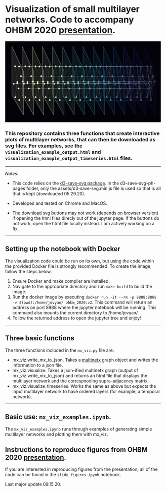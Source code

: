 # Visualization of small multilayer networks. Code to accompany OHBM 2020 [presentation](https://www.aesizemore.com/data-visualization.html).


![MX network](assets/ohbm_multilayerNets-45.png)


### This repository contains three functions that create interactive plots of multilayer networks, that can then be downloaded as svg files. For examples, see the `visualization_example_output.html` and `visualization_example_output_timeseries.html` files.

------

*Notes:* 
- This code relies on the [d3-save-svg package](https://github.com/edeno/d3-save-svg). In the d3-save-svg-ph-pages folder, only the assets/d3-save-svg.min.js file is used so that is all that is kept (downloaded 05.29.20).

- Developed and tested on Chrome and MacOS. 

- The download svg buttons may not work (depends on browser version) if opening the html files direcly out of the jupyter page. If the buttons do not work, open the html file locally instead. I am actively working on a fix.

----

## Setting up the notebook with Docker

The visualization code could be run on its own, but using the code within the provided Docker file is strongly recommended. To create the image, follow the steps below.

1. Ensure Docker and make compiler are installed.
2. Navigate to the appropriate directory and run `make build` to build the image.
3. Run the docker image by executing `docker run -it --rm -p 8888:8888 -v $(pwd):/home/jovyan/ ohbm_2020:v2`. This command will return an address on port 8888 where the jupyter notebook will be running. This command also mounts the current directory to /home/jovyan/.
4. Follow the returned address to open the jupyter tree and enjoy!


-------

## Three basic functions

The three functions included in the `mx_viz.py` file are:
- mx_viz.write_mx_to_json. Takes a [multinetx](https://pypi.org/project/multinetx/) graph object and writes the information to a json file.
- mx_viz.visualize. Takes a json-ified multinetx graph (output of mx_viz.write_mx_to_json) and returns an html file that displays the multilayer network and the correspnoding supra-adjacency matrix. 
- mx_viz.visualize_timeseries. Works the same as above but expects the input multilayer network to have ordered layers (for example, a temporal network). 

---

## Basic use: `mx_viz_examples.ipynb`.

The `mx_viz_examples.ipynb` runs through examples of generating simple multilayer networks and plotting them with mx_viz.


## Instructions to reproduce figures from OHBM 2020 [presentation](https://www.aesizemore.com/data-visualization.html).

If you are interested in reproducing figures from the presentation, all of the code can be found in the `slide_figures.ipynb` notebook.


Last major update 09.15.20.

